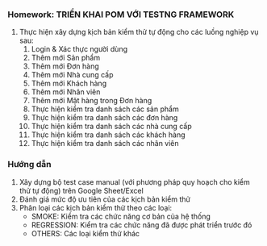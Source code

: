 ### Homework: TRIỂN KHAI POM VỚI TESTNG FRAMEWORK

1. Thực hiện xây dựng kịch bản kiểm thử tự động cho các luồng nghiệp vụ sau:
   1. Login & Xác thực người dùng
   2. Thêm mới Sản phẩm
   3. Thêm mới Đơn hàng
   4. Thêm mới Nhà cung cấp
   5. Thêm mới Khách hàng
   6. Thêm mới Nhân viên
   7. Thêm mới Mặt hàng trong Đơn hàng
   8. Thực hiện kiểm tra danh sách các sản phẩm
   9. Thực hiện kiểm tra danh sách các đơn hàng
   10. Thực hiện kiểm tra danh sách các nhà cung cấp
   11. Thực hiện kiểm tra danh sách các khách hàng
   12. Thực hiện kiểm tra danh sách các nhân viên
   
   

### Hướng dẫn
1. Xây dựng bộ test case manual (với phương pháp quy hoạch cho kiểm thử tự động) trên Google Sheet/Excel
2. Đánh giá mức độ ưu tiên của các kịch bản kiểm thử
3. Phân loại các kịch bản kiểm thử theo các loại: 
   - SMOKE: Kiểm tra các chức năng cơ bản của hệ thống
   - REGRESSION: Kiểm tra các chức năng đã được phát triển trước đó
   - OTHERS: Các loại kiểm thử khác


